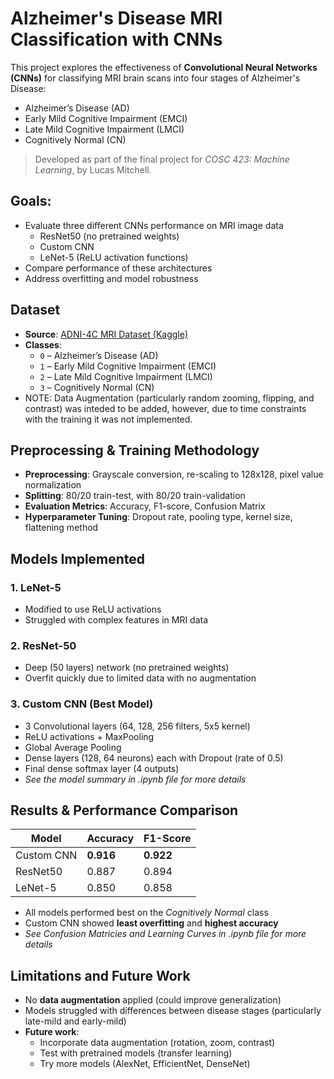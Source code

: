 # Alzheimer's Disease MRI Classification with CNNs
This project explores the effectiveness of **Convolutional Neural Networks (CNNs)** for classifying MRI brain scans into four stages of Alzheimer's Disease:  
- Alzheimer’s Disease (AD)
- Early Mild Cognitive Impairment (EMCI)
- Late Mild Cognitive Impairment (LMCI)
- Cognitively Normal (CN)

> Developed as part of the final project for *COSC 423: Machine Learning*, by Lucas Mitchell.

## Goals:
- Evaluate three different CNNs performance on MRI image data
    - ResNet50 (no pretrained weights)
    - Custom CNN
    - LeNet-5 (ReLU activation functions)
- Compare performance of these architectures
- Address overfitting and model robustness

## Dataset
- **Source**: [ADNI-4C MRI Dataset (Kaggle)](https://www.kaggle.com/datasets/abdullahtauseef2003/adni-4c-alzheimers-mri-classification-dataset/data)
- **Classes**:
  - `0` – Alzheimer’s Disease (AD)
  - `1` – Early Mild Cognitive Impairment (EMCI)
  - `2` – Late Mild Cognitive Impairment (LMCI)
  - `3` – Cognitively Normal (CN)
- NOTE: Data Augmentation (particularly random zooming, flipping, and contrast) was inteded to be added, however, due to time constraints with the training it was not implemented.

## Preprocessing & Training Methodology
- **Preprocessing**: Grayscale conversion, re-scaling to 128x128, pixel value normalization
- **Splitting**: 80/20 train-test, with 80/20 train-validation
- **Evaluation Metrics**: Accuracy, F1-score, Confusion Matrix
- **Hyperparameter Tuning**: Dropout rate, pooling type, kernel size, flattening method

## Models Implemented
### 1. **LeNet-5**
- Modified to use ReLU activations
- Struggled with complex features in MRI data

### 2. **ResNet-50**
- Deep (50 layers) network (no pretrained weights)
- Overfit quickly due to limited data with no augmentation

### 3. **Custom CNN (Best Model)**
- 3 Convolutional layers (64, 128, 256 filters, 5x5 kernel)
- ReLU activations + MaxPooling
- Global Average Pooling 
- Dense layers (128, 64 neurons) each with Dropout (rate of 0.5)
- Final dense softmax layer (4 outputs)
- *See the model summary in .ipynb file for more details*

## Results & Performance Comparison
| Model      | Accuracy | F1-Score |
|------------|----------|----------|
| Custom CNN | **0.916**   | **0.922**   |
| ResNet50   | 0.887    | 0.894    |
| LeNet-5    | 0.850    | 0.858    |

- All models performed best on the *Cognitively Normal* class
- Custom CNN showed **least overfitting** and **highest accuracy**
- *See Confusion Matricies and Learning Curves in .ipynb file for more details*

## Limitations and Future Work
- No **data augmentation** applied (could improve generalization)
- Models struggled with differences between disease stages (particularly late-mild and early-mild)
- **Future work**:
  - Incorporate data augmentation (rotation, zoom, contrast)
  - Test with pretrained models (transfer learning)
  - Try more models (AlexNet, EfficientNet, DenseNet)